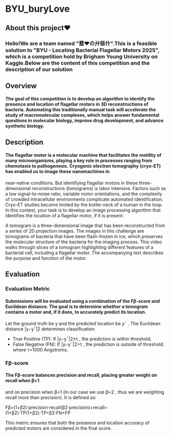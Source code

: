# BYU_buryLove
## About this project❤
### Hello!We are a team named "塟❤の廾惩什".This is a feasible solution to "BYU - Locating Bacterial Flagellar Motors 2025", which is a competition hold by Brigham Young University on Kaggle.Below are the content of this competition and the description of our solution

## Overview
#### The goal of this competition is to develop an algorithm to identify the presence and location of flagellar motors in 3D reconstructions of bacteria. Automating this traditionally manual task will accelerate the study of macromolecular complexes, which helps answer fundamental questions in molecular biology, improve drug development, and advance synthetic biology.

## Description
#### The flagellar motor is a molecular machine that facilitates the motility of many microorganisms, playing a key role in processes ranging from chemotaxis to pathogenesis. Cryogenic electron tomography (cryo-ET) has enabled us to image these nanomachines in
near-native conditions. But identifying flagellar motors in these three-dimensional reconstructions (tomograms) is labor intensive. Factors such as a low signal-to-noise ratio, variable motor orientations, and the complexity of crowded intracellular environments complicate automated identification. Cryo-ET studies become limited by the bottle-neck of a human in the loop. In this contest, your task is to develop an image processing algorithm that identifies the location of a flagellar motor, if it is present.

A tomogram is a three-dimensional image that has been reconstructed from a series of 2D projection images. The images in this challenge are tomograms of bacteria that have been flash-frozen in ice, which preserves the molecular structure of the bacteria for the imaging process. This video walks through slices of a tomogram highlighting different features of a bacterial cell, including a flagellar motor. The accompanying text describes the purpose and function of the motor.

## Evaluation
### Evaluation Metric
#### Submissions will be evaluated using a combination of the Fβ-score and Euclidean distance. The goal is to determine whether a tomogram contains a motor and, if it does, to accurately predict its location.

Let the ground truth be y
 and the predicted location be y¯
. The Euclidean distance |y−y¯|2
 determines classification:
- True Positive (TP): If |y−y¯|2≤τ
, the prediction is within threshold.
- False Negative (FN): If |y−y¯|2>τ
, the prediction is outside of threshold.
where  τ=1000
 Angstroms.
### Fβ-score
#### The Fβ-score balances precision and recall, placing greater weight on recall when β>1
 and on precision when β<1
 (in our case we use β=2
, thus we are weighting recall more than precision). It is defined as:

Fβ=(1+β2)⋅precision⋅recall(β2⋅precision)+recall=(1+β2)⋅TP(1+β2)⋅TP+β2⋅FN+FP

This metric ensures that both the presence and location accuracy of predicted motors are considered in the final score.


